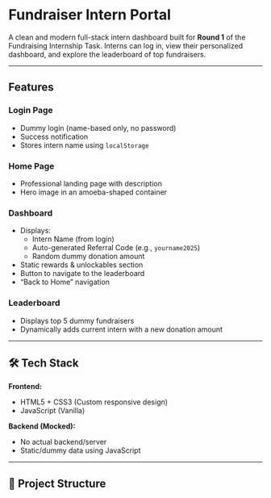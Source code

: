 #  Fundraiser Intern Portal

A clean and modern full-stack intern dashboard built for **Round 1** of the Fundraising Internship Task. Interns can log in, view their personalized dashboard, and explore the leaderboard of top fundraisers.

---

##  Features

###  Login Page
- Dummy login (name-based only, no password)
- Success notification
- Stores intern name using `localStorage`

###  Home Page
- Professional landing page with description
- Hero image in an amoeba-shaped container

###  Dashboard
- Displays:
  - Intern Name (from login)
  - Auto-generated Referral Code (e.g., `yourname2025`)
  - Random dummy donation amount
- Static rewards & unlockables section
- Button to navigate to the leaderboard
- “Back to Home” navigation

###  Leaderboard
- Displays top 5 dummy fundraisers
- Dynamically adds current intern with a new donation amount

---

## 🛠 Tech Stack

**Frontend:**
- HTML5 + CSS3 (Custom responsive design)
- JavaScript (Vanilla)

**Backend (Mocked):**
- No actual backend/server
- Static/dummy data using JavaScript

---

## 📁 Project Structure

